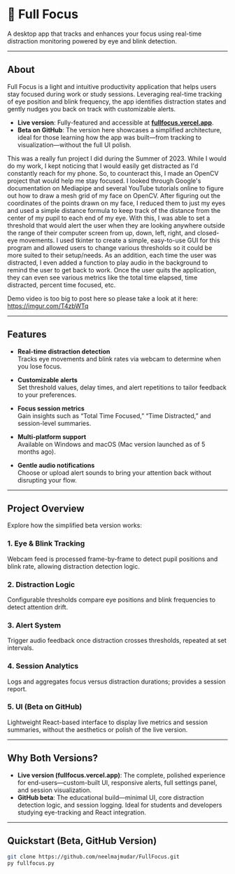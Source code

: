 # 📌 Full Focus

A desktop app that tracks and enhances your focus using real-time distraction monitoring powered by eye and blink detection.

---

## About

Full Focus is a light and intuitive productivity application that helps users stay focused during work or study sessions. Leveraging real-time tracking of eye position and blink frequency, the app identifies distraction states and gently nudges you back on track with customizable alerts.

- **Live version**: Fully-featured and accessible at **[fullfocus.vercel.app](https://fullfocus.vercel.app/)**.
- **Beta on GitHub**: The version here showcases a simplified architecture, ideal for those learning how the app was built—from tracking to visualization—without the full UI polish.

This was a really fun project I did during the Summer of 2023. While I would do my work, I kept noticing that I would easily get distracted as I'd constantly reach for my phone. So, to counteract this, I made an OpenCV project that would help me stay focused. I looked through Google's documentation on Mediapipe and several YouTube tutorials online to figure out how to draw a mesh grid of my face on OpenCV. After figuring out the coordinates of the points drawn on my face, I reduced them to just my eyes and used a simple distance formula to keep track of the distance from the center of my pupil to each end of my eye. With this, I was able to set a threshold that would alert the user when they are looking anywhere outside the range of their computer screen from up, down, left, right, and closed-eye movements. I used tkinter to create a simple, easy-to-use GUI for this program and allowed users to change various thresholds so it could be more suited to their setup/needs. As an addition, each time the user was distracted, I even added a function to play audio in the background to remind the user to get back to work. Once the user quits the application, they can even see various metrics like the total time elapsed, time distracted, percent time focused, etc.

Demo video is too big to post here so please take a look at it here: https://imgur.com/T4zbWTq

---

## Features

- **Real-time distraction detection**  
  Tracks eye movements and blink rates via webcam to determine when you lose focus.

- **Customizable alerts**  
  Set threshold values, delay times, and alert repetitions to tailor feedback to your preferences.  

- **Focus session metrics**  
  Gain insights such as “Total Time Focused,” “Time Distracted,” and session-level summaries.  

- **Multi-platform support**  
  Available on Windows and macOS (Mac version launched as of 5 months ago).  

- **Gentle audio notifications**  
  Choose or upload alert sounds to bring your attention back without disrupting your flow.

---

## Project Overview

Explore how the simplified beta version works:

### 1. **Eye & Blink Tracking**  
Webcam feed is processed frame-by-frame to detect pupil positions and blink rate, allowing distraction detection logic.

### 2. **Distraction Logic**  
Configurable thresholds compare eye positions and blink frequencies to detect attention drift.

### 3. **Alert System**  
Trigger audio feedback once distraction crosses thresholds, repeated at set intervals.

### 4. **Session Analytics**  
Logs and aggregates focus versus distraction durations; provides a session report.

### 5. **UI (Beta on GitHub)**  
Lightweight React-based interface to display live metrics and session summaries, without the aesthetics or polish of the live version.

---

## Why Both Versions?

- **Live version (fullfocus.vercel.app)**: The complete, polished experience for end-users—custom-built UI, responsive alerts, full settings panel, and session visualization.
- **GitHub beta**: The educational build—minimal UI, core distraction detection logic, and session logging. Ideal for students and developers studying eye-tracking and React integration.

---

## Quickstart (Beta, GitHub Version)

```bash
git clone https://github.com/neelmajmudar/FullFocus.git
py fullfocus.py
